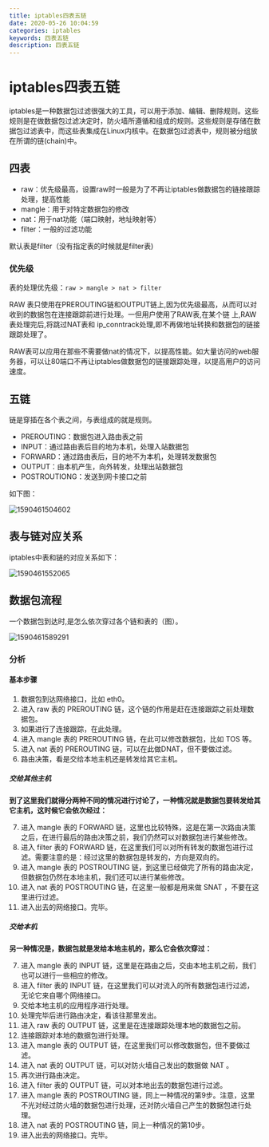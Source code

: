 ```yaml
---
title: iptables四表五链
date: 2020-05-26 10:04:59
categories: iptables
keywords: 四表五链
description: 四表五链
---
```


# iptables四表五链

iptables是一种数据包过滤很强大的工具，可以用于添加、编辑、删除规则。这些规则是在做数据包过滤决定时，防火墙所遵循和组成的规则。这些规则是存储在数据包过滤表中，而这些表集成在Linux内核中。在数据包过滤表中，规则被分组放在所谓的链(chain)中。

## 四表

- raw：优先级最高，设置raw时一般是为了不再让iptables做数据包的链接跟踪处理，提高性能
- mangle：用于对特定数据包的修改
- nat：用于nat功能（端口映射，地址映射等）
- filter：一般的过滤功能

默认表是filter（没有指定表的时候就是filter表)

### 优先级

表的处理优先级：`raw > mangle > nat > filter`

RAW 表只使用在PREROUTING链和OUTPUT链上,因为优先级最高，从而可以对收到的数据包在连接跟踪前进行处理。一但用户使用了RAW表,在某个链 上,RAW表处理完后,将跳过NAT表和 ip_conntrack处理,即不再做地址转换和数据包的链接跟踪处理了。

 RAW表可以应用在那些不需要做nat的情况下，以提高性能。如大量访问的web服务器，可以让80端口不再让iptables做数据包的链接跟踪处理，以提高用户的访问速度。

## 五链

链是穿插在各个表之间，与表组成的就是规则。

- PREROUTING：数据包进入路由表之前
-  INPUT：通过路由表后目的地为本机，处理入站数据包
-  FORWARD：通过路由表后，目的地不为本机，处理转发数据包
-  OUTPUT：由本机产生，向外转发，处理出站数据包
-  POSTROUTIONG：发送到网卡接口之前

如下图：

![1590461504602](D:\code\codingjzy.github.io\source\uploads\iptables\1590461504602.png)

## 表与链对应关系

 iptables中表和链的对应关系如下：

![1590461552065](D:\code\codingjzy.github.io\source\uploads\iptables\1590461552065.png)

## 数据包流程

一个数据包到达时,是怎么依次穿过各个链和表的（图）。 

![1590461589291](D:\code\codingjzy.github.io\source\uploads\iptables\1590461589291.png)

### 分析

#### 基本步骤

1. 数据包到达网络接口，比如 eth0。 
2. 进入 raw 表的 PREROUTING 链，这个链的作用是赶在连接跟踪之前处理数据包。 
3. 如果进行了连接跟踪，在此处理。 
4. 进入 mangle 表的 PREROUTING 链，在此可以修改数据包，比如 TOS 等。 
5. 进入 nat 表的 PREROUTING 链，可以在此做DNAT，但不要做过滤。 
6. 路由决策，看是交给本地主机还是转发给其它主机。 

##### 交给其他主机

**到了这里我们就得分两种不同的情况进行讨论了，一种情况就是数据包要转发给其它主机，这时候它会依次经过：** 

7. 进入 mangle 表的 FORWARD 链，这里也比较特殊，这是在第一次路由决策之后，在进行最后的路由决策之前，我们仍然可以对数据包进行某些修改。 
8. 进入 filter 表的 FORWARD 链，在这里我们可以对所有转发的数据包进行过滤。需要注意的是：经过这里的数据包是转发的，方向是双向的。 
9. 进入 mangle 表的 POSTROUTING 链，到这里已经做完了所有的路由决定，但数据包仍然在本地主机，我们还可以进行某些修改。 
10. 进入 nat 表的 POSTROUTING 链，在这里一般都是用来做 SNAT ，不要在这里进行过滤。 
11. 进入出去的网络接口。完毕。 

##### 交给本机

**另一种情况是，数据包就是发给本地主机的，那么它会依次穿过：** 

7. 进入 mangle 表的 INPUT 链，这里是在路由之后，交由本地主机之前，我们也可以进行一些相应的修改。 
8. 进入 filter 表的 INPUT 链，在这里我们可以对流入的所有数据包进行过滤，无论它来自哪个网络接口。 
9. 交给本地主机的应用程序进行处理。 
10. 处理完毕后进行路由决定，看该往那里发出。 
11. 进入 raw 表的 OUTPUT 链，这里是在连接跟踪处理本地的数据包之前。 
12. 连接跟踪对本地的数据包进行处理。 
13. 进入 mangle 表的 OUTPUT 链，在这里我们可以修改数据包，但不要做过滤。 
14. 进入 nat 表的 OUTPUT 链，可以对防火墙自己发出的数据做 NAT 。 
15. 再次进行路由决定。 
16. 进入 filter 表的 OUTPUT 链，可以对本地出去的数据包进行过滤。 
17. 进入 mangle 表的 POSTROUTING 链，同上一种情况的第9步。注意，这里不光对经过防火墙的数据包进行处理，还对防火墙自己产生的数据包进行处理。 
18. 进入 nat 表的 POSTROUTING 链，同上一种情况的第10步。 
19. 进入出去的网络接口。完毕。